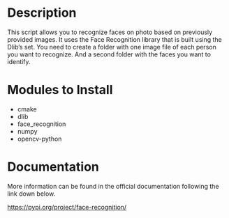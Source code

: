 # Description

This script allows you to recognize faces on photo based on previously provided images. It uses the Face Recognition library that is built using the Dlib’s set. You need to create a folder with one image file of each person you want to recognize. And a second folder with the faces you want to identify.

# Modules to Install

* cmake
* dlib
* face_recognition
* numpy
* opencv-python

# Documentation

More information can be found in the official documentation following the link down below.

https://pypi.org/project/face-recognition/
